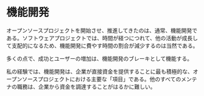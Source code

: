 # 機能開発

オープンソースプロジェクトを開始させ、推進してきたのは、通常、機能開発である。ソフトウェアプロジェクトでは、時間が経つにつれて、他の活動が成長して支配的になるため、機能開発に費やす時間の割合が減少するのは当然である。

多くの点で、成功とユーザーの増加は、機能開発のブレーキとして機能する。

私の経験では、機能開発は、企業が直接資金を提供することに最も積極的な、オープンソースプロジェクトにおける主要な「項目」である。他のすべてのメンテナの職務は、企業から資金を調達することがはるかに難しい。 
